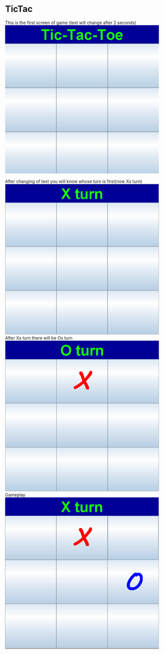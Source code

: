 # TicTac
This is the first screen of game (text will change after 2 seconds)
![](https://github.com/don0043/TicTac/blob/master/img/tictactoe.PNG)

After changing of text you will know whose turn is first(now Xs turn)
![](https://github.com/don0043/TicTac/blob/master/img/x_turn.PNG)
After Xs turn there will be Os turn
![](https://github.com/don0043/TicTac/blob/master/img/x.PNG)
Gameplay
![](https://github.com/don0043/TicTac/blob/master/img/o.PNG)

